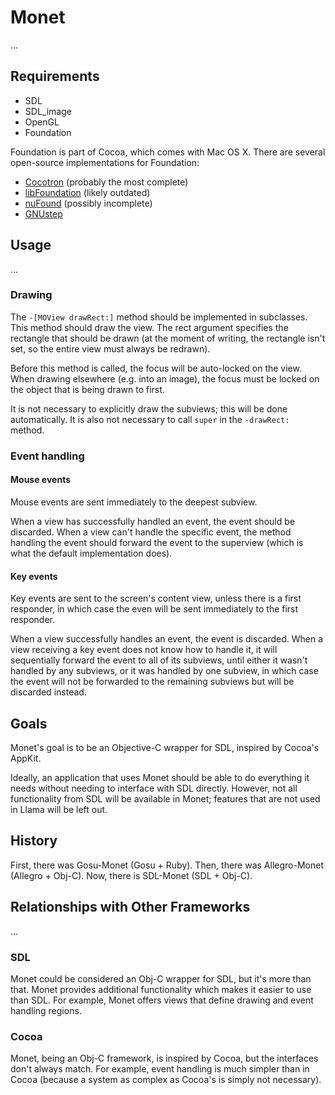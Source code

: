 Monet
=====

...

Requirements
------------

* SDL
* SDL_image
* OpenGL
* Foundation

Foundation is part of Cocoa, which comes with Mac OS X. There are several open-source implementations for Foundation:

* [Cocotron](http://www.cocotron.org/) (probably the most complete)
* [libFoundation](http://www.geocities.com/SiliconValley/Monitor/7464/libFoundation/) (likely outdated)
* [nuFound](http://github.com/timburks/nufound/tree/master) (possibly incomplete)
* [GNUstep](http://www.gnustep.org/)

Usage
-----

...

### Drawing

The `-[MOView drawRect:]` method should be implemented in subclasses. This method should draw the view. The rect argument specifies the rectangle that should be drawn (at the moment of writing, the rectangle isn't set, so the entire view must always be redrawn).

Before this method is called, the focus will be auto-locked on the view. When drawing elsewhere (e.g. into an image), the focus must be locked on the object that is being drawn to first.

It is not necessary to explicitly draw the subviews; this will be done automatically. It is also not necessary to call `super` in the `-drawRect:` method.

### Event handling

#### Mouse events

Mouse events are sent immediately to the deepest subview.

When a view has successfully handled an event, the event should be discarded. When a view can't handle the specific event, the method handling the event should forward the event to the superview (which is what the default implementation does).

#### Key events

Key events are sent to the screen's content view, unless there is a first responder, in which case the even will be sent immediately to the first responder.

When a view successfully handles an event, the event is discarded. When a view receiving a key event does not know how to handle it, it will sequentially forward the event to all of its subviews, until either it wasn't handled by any subviews, or it was handled by one subview, in which case the event will not be forwarded to the remaining subviews but will be discarded instead.

Goals
-----

Monet's goal is to be an Objective-C wrapper for SDL, inspired by Cocoa's AppKit.

Ideally, an application that uses Monet should be able to do everything it needs without needing to interface with SDL directly. However, not all functionality from SDL will be available in Monet; features that are not used in Llama will be left out.

History
------

First, there was Gosu-Monet (Gosu + Ruby). Then, there was Allegro-Monet (Allegro + Obj-C). Now, there is SDL-Monet (SDL + Obj-C).

Relationships with Other Frameworks
-----------------------------------

...

### SDL

Monet could be considered an Obj-C wrapper for SDL, but it's more than that. Monet provides additional functionality which makes it easier to use than SDL. For example, Monet offers views that define drawing and event handling regions.

### Cocoa

Monet, being an Obj-C framework, is inspired by Cocoa, but the interfaces don't always match. For example, event handling is much simpler than in Cocoa (because a system as complex as Cocoa's is simply not necessary).
